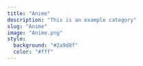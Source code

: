 ```yaml
---
title: "Anime"
description: "This is an example category"
slug: "Anime"
image: "Anime.png"
style:
  background: "#2a9d8f"
  color: "#fff"
---
```

